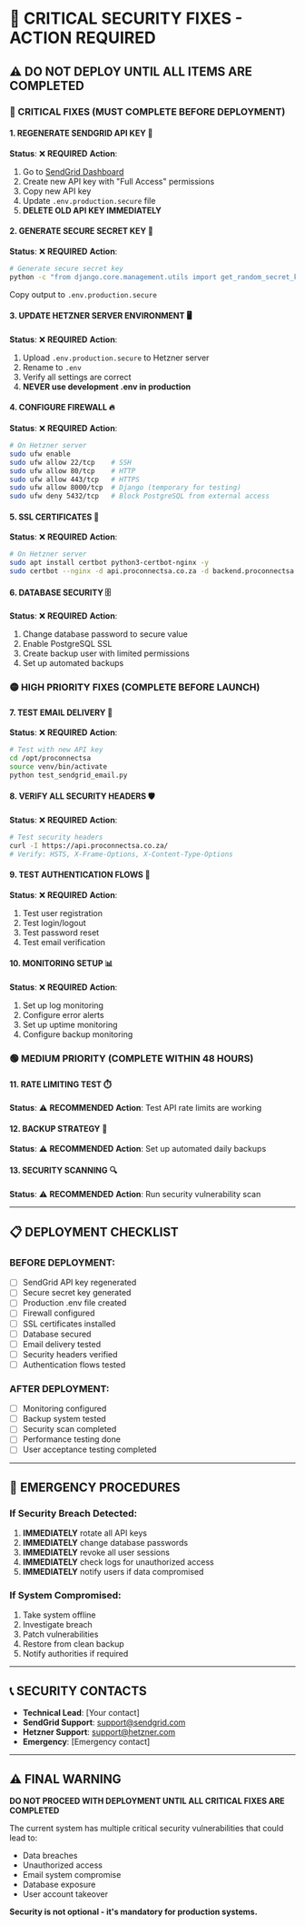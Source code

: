 # 🚨 CRITICAL SECURITY FIXES - ACTION REQUIRED

## ⚠️ **DO NOT DEPLOY UNTIL ALL ITEMS ARE COMPLETED**

### **🔴 CRITICAL FIXES (MUST COMPLETE BEFORE DEPLOYMENT)**

#### **1. REGENERATE SENDGRID API KEY** 🔑
**Status**: ❌ **REQUIRED**
**Action**: 
1. Go to [SendGrid Dashboard](https://app.sendgrid.com/settings/api_keys)
2. Create new API key with "Full Access" permissions
3. Copy new API key
4. Update `.env.production.secure` file
5. **DELETE OLD API KEY IMMEDIATELY**

#### **2. GENERATE SECURE SECRET KEY** 🔐
**Status**: ❌ **REQUIRED**
**Action**:
```bash
# Generate secure secret key
python -c "from django.core.management.utils import get_random_secret_key; print(get_random_secret_key())"
```
Copy output to `.env.production.secure`

#### **3. UPDATE HETZNER SERVER ENVIRONMENT** 🖥️
**Status**: ❌ **REQUIRED**
**Action**:
1. Upload `.env.production.secure` to Hetzner server
2. Rename to `.env`
3. Verify all settings are correct
4. **NEVER use development .env in production**

#### **4. CONFIGURE FIREWALL** 🔥
**Status**: ❌ **REQUIRED**
**Action**:
```bash
# On Hetzner server
sudo ufw enable
sudo ufw allow 22/tcp    # SSH
sudo ufw allow 80/tcp    # HTTP
sudo ufw allow 443/tcp   # HTTPS
sudo ufw allow 8000/tcp  # Django (temporary for testing)
sudo ufw deny 5432/tcp   # Block PostgreSQL from external access
```

#### **5. SSL CERTIFICATES** 📜
**Status**: ❌ **REQUIRED**
**Action**:
```bash
# On Hetzner server
sudo apt install certbot python3-certbot-nginx -y
sudo certbot --nginx -d api.proconnectsa.co.za -d backend.proconnectsa.co.za
```

#### **6. DATABASE SECURITY** 🗄️
**Status**: ❌ **REQUIRED**
**Action**:
1. Change database password to secure value
2. Enable PostgreSQL SSL
3. Create backup user with limited permissions
4. Set up automated backups

### **🟡 HIGH PRIORITY FIXES (COMPLETE BEFORE LAUNCH)**

#### **7. TEST EMAIL DELIVERY** 📧
**Status**: ❌ **REQUIRED**
**Action**:
```bash
# Test with new API key
cd /opt/proconnectsa
source venv/bin/activate
python test_sendgrid_email.py
```

#### **8. VERIFY ALL SECURITY HEADERS** 🛡️
**Status**: ❌ **REQUIRED**
**Action**:
```bash
# Test security headers
curl -I https://api.proconnectsa.co.za/
# Verify: HSTS, X-Frame-Options, X-Content-Type-Options
```

#### **9. TEST AUTHENTICATION FLOWS** 🔐
**Status**: ❌ **REQUIRED**
**Action**:
1. Test user registration
2. Test login/logout
3. Test password reset
4. Test email verification

#### **10. MONITORING SETUP** 📊
**Status**: ❌ **REQUIRED**
**Action**:
1. Set up log monitoring
2. Configure error alerts
3. Set up uptime monitoring
4. Configure backup monitoring

### **🟢 MEDIUM PRIORITY (COMPLETE WITHIN 48 HOURS)**

#### **11. RATE LIMITING TEST** ⏱️
**Status**: ⚠️ **RECOMMENDED**
**Action**: Test API rate limits are working

#### **12. BACKUP STRATEGY** 💾
**Status**: ⚠️ **RECOMMENDED**
**Action**: Set up automated daily backups

#### **13. SECURITY SCANNING** 🔍
**Status**: ⚠️ **RECOMMENDED**
**Action**: Run security vulnerability scan

---

## 📋 **DEPLOYMENT CHECKLIST**

### **BEFORE DEPLOYMENT:**
- [ ] SendGrid API key regenerated
- [ ] Secure secret key generated
- [ ] Production .env file created
- [ ] Firewall configured
- [ ] SSL certificates installed
- [ ] Database secured
- [ ] Email delivery tested
- [ ] Security headers verified
- [ ] Authentication flows tested

### **AFTER DEPLOYMENT:**
- [ ] Monitoring configured
- [ ] Backup system tested
- [ ] Security scan completed
- [ ] Performance testing done
- [ ] User acceptance testing completed

---

## 🚨 **EMERGENCY PROCEDURES**

### **If Security Breach Detected:**
1. **IMMEDIATELY** rotate all API keys
2. **IMMEDIATELY** change database passwords
3. **IMMEDIATELY** revoke all user sessions
4. **IMMEDIATELY** check logs for unauthorized access
5. **IMMEDIATELY** notify users if data compromised

### **If System Compromised:**
1. Take system offline
2. Investigate breach
3. Patch vulnerabilities
4. Restore from clean backup
5. Notify authorities if required

---

## 📞 **SECURITY CONTACTS**

- **Technical Lead**: [Your contact]
- **SendGrid Support**: support@sendgrid.com
- **Hetzner Support**: support@hetzner.com
- **Emergency**: [Emergency contact]

---

## ⚠️ **FINAL WARNING**

**DO NOT PROCEED WITH DEPLOYMENT UNTIL ALL CRITICAL FIXES ARE COMPLETED**

The current system has multiple critical security vulnerabilities that could lead to:
- Data breaches
- Unauthorized access
- Email system compromise
- Database exposure
- User account takeover

**Security is not optional - it's mandatory for production systems.**




